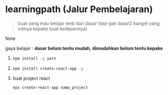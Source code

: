 # learningpath (Jalur Pembelajaran)
> buat yang mau belajar web dari dasar (tapi gak dasar2 banget yang intinya kepake buat kedepannya)

> [!NOTE]
> gaya belajar : **dasar belum tentu mudah, dimudahkan belum tentu kepake**

1. ```bash
   npm install -g yarn
   ```
2. ```bash
   npm install create-react-app -g
   ```

3. buat project react
   ```bash
   npx create-react-app nama_project
   ```
